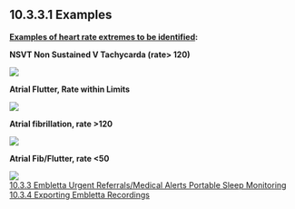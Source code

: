## 10.3.3.1 Examples

**<u>Examples of heart rate extremes to be identified</u>:**

**NSVT Non Sustained V Tachycarda (rate> 120)**

<div class="center">
  <img src=":images_path:/psm-04.png">
</div>

**Atrial Flutter, Rate within Limits**

<div class="center">
  <img src=":images_path:/psm-05.png">
</div>

**Atrial fibrillation, rate >120**

<div class="center">
  <img src=":images_path:/psm-06.png">
</div>

**Atrial Fib/Flutter, rate <50**

<div class="center">
  <img src=":images_path:/psm-07.png">
</div>


<div class="center">
<div class="btn-group">
  <a href=":pages_path:/manuals/portable-sleep-monitoring/10-03-03-00-urgent-medical-alerts.md" class="btn btn-default">
    <span class="glyphicon glyphicon-chevron-left"></span>
    10.3.3 Embletta Urgent Referrals/Medical Alerts
  </a>

  <a href=":pages_path:/manuals/portable-sleep-monitoring" class="btn btn-default">
    <span class="glyphicon glyphicon-chevron-up"></span>
    Portable Sleep Monitoring
  </a>

  <a href=":pages_path:/manuals/portable-sleep-monitoring/10-03-04-export-data.md" class="btn btn-success">
    10.3.4 Exporting Embletta Recordings
    <span class="glyphicon glyphicon-chevron-right"></span>
  </a>
</div>
</div>
